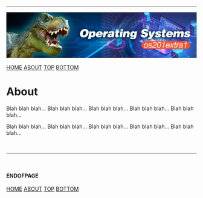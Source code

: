 ---

![GitHub Logo](header.jpg)

[HOME](index.md)
[ABOUT](README.md)
[TOP](#)
[BOTTOM](#endofpage)

# About

Blah blah blah...
Blah blah blah...
Blah blah blah...
Blah blah blah...
Blah blah blah...

Blah blah blah...
Blah blah blah...
Blah blah blah...
Blah blah blah...
Blah blah blah...



<br>
<hr>
<br>

#### ENDOFPAGE

[HOME](index.md)
[ABOUT](README.md)
[TOP](#)
[BOTTOM](#endofpage)
<br>

